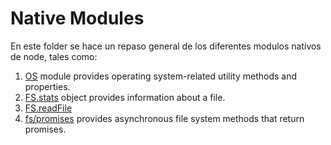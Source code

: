 # Native Modules
En este folder se hace un repaso general de los diferentes modulos nativos de node, tales como:

1. [OS](https://nodejs.org/docs/latest/api/os.html#os) module provides operating system-related utility methods and properties.
2. [FS.stats](https://nodejs.org/docs/latest/api/fs.html#class-fsstats) object provides information about a file.
3. [FS.readFile]() 
4. [fs/promises](https://nodejs.org/docs/latest/api/fs.html#promises-api) provides asynchronous file system methods that return promises. 